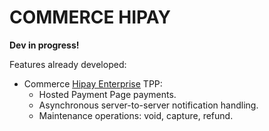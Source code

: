 # COMMERCE HIPAY

**Dev in progress!**

Features already developed:

 * Commerce [Hipay Enterprise](https://developer.hipay.com/enterprise/) TPP:
   - Hosted Payment Page payments.
   - Asynchronous server-to-server notification handling.
   - Maintenance operations: void, capture, refund.
